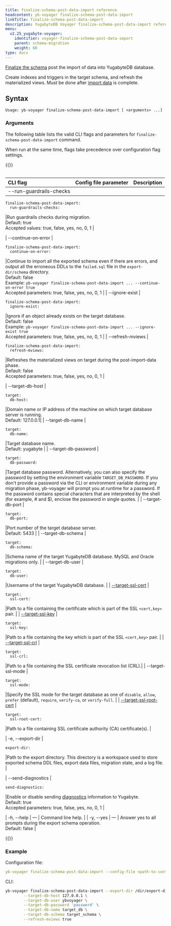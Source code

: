```yaml
---
title: finalize-schema-post-data-import reference
headcontent: yb-voyager finalize-schema-post-data-import
linkTitle: finalize-schema-post-data-import
description: YugabyteDB Voyager finalize-schema-post-data-import reference
menu:
  v2.25_yugabyte-voyager:
    identifier: voyager-finalize-schema-post-data-import
    parent: schema-migration
    weight: 60
type: docs
---
```


[Finalize the schema](../../../migrate/migrate-steps/#finalize-schema-post-data-import) post the import of data into YugabyteDB database.

Create indexes and triggers in the target schema, and refresh the materialized views. Must be done after [import data](../../../migrate/migrate-steps/#import-data) is complete.

## Syntax

```text
Usage: yb-voyager finalize-schema-post-data-import [ <arguments> ...]
```

### Arguments

The following table lists the valid CLI flags and parameters for `finalize-schema-post-data-import` command.

When run at the same time, flags take precedence over configuration flag settings.

{{<table>}}

| <div style="width:150px">CLI flag</div> | Config file parameter | Description |
| :--- | :-------- | :---------- |
| --run-guardrails-checks |

```yaml{.nocopy}
finalize-schema-post-data-import:
  run-guardrails-checks:
```

|Run guardrails checks during migration. <br>Default: true<br>Accepted values: true, false, yes, no, 0, 1 |

| --continue-on-error |

```yaml{.nocopy}
finalize-schema-post-data-import:
  continue-on-error:
```

|Continue to import all the exported schema even if there are errors, and output all the erroneous DDLs to the `failed.sql` file in the `export-dir/schema` directory. <br>Default: false <br> Example: `yb-voyager finalize-schema-post-data-import ... --continue-on-error true`<br> Accepted parameters: true, false, yes, no, 0, 1 |
| --ignore-exist |

```yaml{.nocopy}
finalize-schema-post-data-import:
  ignore-exist:
```

|Ignore if an object already exists on the target database. <br>Default: false<br>Example: `yb-voyager finalize-schema-post-data-import ... --ignore-exist true` <br> Accepted parameters: true, false, yes, no, 0, 1 |
| --refresh-mviews |

```yaml{.nocopy}
finalize-schema-post-data-import:
  refresh-mviews:
```

|Refreshes the materialized views on target during the post-import-data phase. <br>Default: false<br> Accepted parameters: true, false, yes, no, 0, 1 |

| --target-db-host |

```yaml{.nocopy}
target:
  db-host:
```

|Domain name or IP address of the machine on which target database server is running. <br>Default: 127.0.0.1|
| --target-db-name |

```yaml{.nocopy}
target:
  db-name:
```

|Target database name. <br>Default: yugabyte |
| --target-db-password |

```yaml{.nocopy}
target:
  db-password:
```

|Target database password. Alternatively, you can also specify the password by setting the environment variable `TARGET_DB_PASSWORD`. If you don't provide a password via the CLI or environment variable during any migration phase, yb-voyager will prompt you at runtime for a password. If the password contains special characters that are interpreted by the shell (for example, # and $), enclose the password in single quotes. |
| --target-db-port |

```yaml{.nocopy}
target:
  db-port:
```

|Port number of the target database server. <br>Default: 5433 |
| --target-db-schema |

```yaml{.nocopy}
target:
  db-schema:
```

|Schema name of the target YugabyteDB database. MySQL and Oracle migrations only. |
| --target-db-user |

```yaml{.nocopy}
target:
  db-user:
```

|Username of the target YugabyteDB database. |
| [--target-ssl-cert](../../yb-voyager-cli/#yugabytedb-options) |

```yaml{.nocopy}
target:
  ssl-cert:
```

|Path to a file containing the certificate which is part of the SSL `<cert,key>` pair. |
| [--target-ssl-key](../../yb-voyager-cli/#yugabytedb-options) |

```yaml{.nocopy}
target:
  ssl-key:
```

|Path to a file containing the key which is part of the SSL `<cert,key>` pair. |
| [--target-ssl-crl](../../yb-voyager-cli/#yugabytedb-options) |

```yaml{.nocopy}
target:
  ssl-crl:
```

|Path to a file containing the SSL certificate revocation list (CRL).|
| --target-ssl-mode |

```yaml{.nocopy}
target:
  ssl-mode:
```

|Specify the SSL mode for the target database as one of `disable`, `allow`, `prefer` (default), `require`, `verify-ca`, or `verify-full`. |
| [--target-ssl-root-cert](../../yb-voyager-cli/#yugabytedb-options) |

```yaml{.nocopy}
target:
  ssl-root-cert:
```

|Path to a file containing SSL certificate authority (CA) certificate(s). |

| -e, --export-dir |

```yaml{.nocopy}
export-dir:
```

|Path to the export directory. This directory is a workspace used to store exported schema DDL files, export data files, migration state, and a log file. |

| --send-diagnostics |

```yaml{.nocopy}
send-diagnostics:
```

|Enable or disable sending [diagnostics](../../../reference/diagnostics-report/) information to Yugabyte. <br>Default: true<br> Accepted parameters: true, false, yes, no, 0, 1 |

| -h, --help | — | Command line help. |
| -y, --yes | — | Answer yes to all prompts during the export schema operation. <br>Default: false |

{{</table>}}

### Example

Configuration file:

```yaml
yb-voyager finalize-schema-post-data-import --config-file <path-to-config-file>
```

CLI:

```sh
yb-voyager finalize-schema-post-data-import --export-dir /dir/export-dir \
        --target-db-host 127.0.0.1 \
        --target-db-user ybvoyager \
        --target-db-password 'password' \
        --target-db-name target_db \
        --target-db-schema target_schema \
        --refresh-mviews true
```
